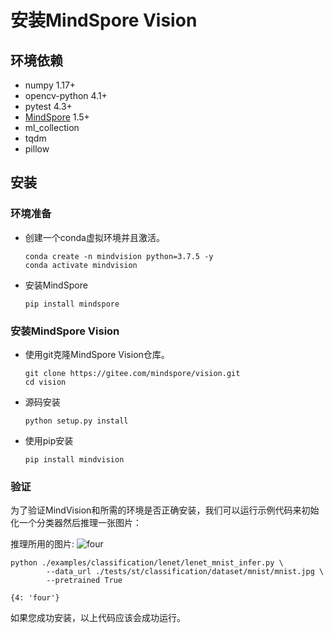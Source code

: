 # 安装MindSpore Vision

## 环境依赖

- numpy 1.17+
- opencv-python 4.1+
- pytest 4.3+
- [MindSpore](https://www.mindspore.cn/install) 1.5+
- ml_collection
- tqdm
- pillow

## 安装

### 环境准备

- 创建一个conda虚拟环境并且激活。

    ```shell
    conda create -n mindvision python=3.7.5 -y
    conda activate mindvision
    ```

- 安装MindSpore

    ```shell
    pip install mindspore
    ```

### 安装MindSpore Vision

- 使用git克隆MindSpore Vision仓库。

    ```shell
    git clone https://gitee.com/mindspore/vision.git
    cd vision
    ```

- 源码安装

    ```shell
    python setup.py install
    ```

- 使用pip安装

    ```shell
    pip install mindvision
    ```

### 验证

为了验证MindVision和所需的环境是否正确安装，我们可以运行示例代码来初始化一个分类器然后推理一张图片：

推理所用的图片:
![four](https://mindspore-website.obs.cn-north-4.myhuaweicloud.com/website-images/r1.7/docs/vision/source_zh_cn/images/mnist.jpg)

```shell
python ./examples/classification/lenet/lenet_mnist_infer.py \
        --data_url ./tests/st/classification/dataset/mnist/mnist.jpg \
        --pretrained True
```

```text
{4: 'four'}
```

如果您成功安装，以上代码应该会成功运行。
